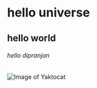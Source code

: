 # hello universe
## hello world
###### hello dipranjan

![Image of Yaktocat](https://octodex.github.com/images/yaktocat.png)
